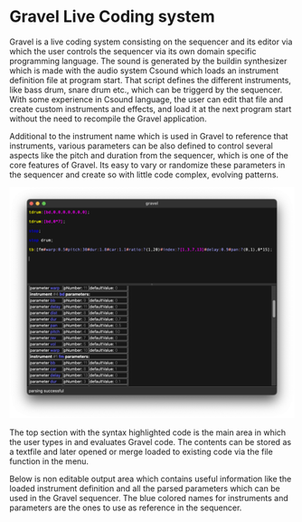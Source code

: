 # Gravel Live Coding system

Gravel is a live coding system consisting on the sequencer and its editor via which the user controls the sequencer via its own domain specific programming language. The sound is generated by the buildin synthesizer which is made with the audio system Csound which loads an instrument definition file at program start. That script defines the different instruments, like bass drum, snare drum etc., which can be triggerd by the sequencer. With some experience in Csound language, the user can edit that file and create custom instruments and effects, and load it at the next program start without the need to recompile the Gravel application.

Additional to the instrument name which is used in Gravel to reference that instruments, various parameters can be also defined to control several aspects like the pitch and duration from the sequencer, which is one of the core features of Gravel. Its easy to vary or randomize these parameters in the sequencer and create so with little code complex, evolving patterns.

![Gravel Editor](./gravelEditor.png)

The top section with the syntax highlighted code is the main area in which the user types in and evaluates Gravel code. The contents can be stored as a textfile and later opened or merge loaded to existing code via the file function in the menu.

Below is non editable output area which contains useful information like the loaded instrument definition and all the parsed parameters which can be used in the Gravel sequencer. The blue colored names for instruments and parameters are the ones to use as reference in the sequencer.